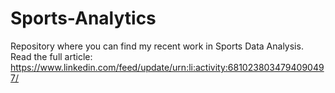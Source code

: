 # Sports-Analytics
Repository where you can find my recent work in Sports Data Analysis. Read the full article: https://www.linkedin.com/feed/update/urn:li:activity:6810238034794090497/
